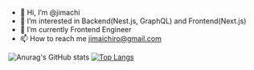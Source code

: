 - 👋 Hi, I’m @jimachi
- 👀 I’m interested in Backend(Nest.js, GraphQL) and Frontend(Next.js)
- 🌱 I’m currently Frontend Engineer
- 📫 How to reach me jimaichiro@gmail.com

![Anurag's GitHub stats](https://github-readme-stats.vercel.app/api?username=jimachi&count_private=true)
[![Top Langs](https://github-readme-stats.vercel.app/api/top-langs/?username=jimachi)](https://github.com/jimachi/github-readme-stats)
<!---
jimachi/jimachi is a ✨ special ✨ repository because its `README.md` (this file) appears on your GitHub profile.
You can click the Preview link to take a look at your changes.
--->
